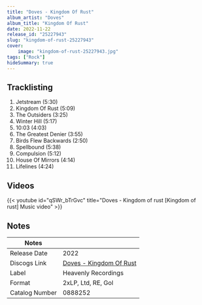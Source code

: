 ```yaml
---
title: "Doves - Kingdom Of Rust"
album_artist: "Doves"
album_title: "Kingdom Of Rust"
date: 2022-11-22
release_id: "25227943"
slug: "kingdom-of-rust-25227943"
cover:
    image: "kingdom-of-rust-25227943.jpg"
tags: ["Rock"]
hideSummary: true
---
```


## Tracklisting
1. Jetstream (5:30)
2. Kingdom Of Rust (5:09)
3. The Outsiders (3:25)
4. Winter Hill (5:17)
5. 10:03 (4:03)
6. The Greatest Denier (3:55)
7. Birds Flew Backwards (2:50)
8. Spellbound (5:38)
9. Compulsion (5:12)
10. House Of Mirrors (4:14)
11. Lifelines (4:24)

## Videos
{{< youtube id="qSWr_bTrGvc" title="Doves - Kingdom of rust [Kingdom of rust] Music video" >}}

## Notes

| Notes          |             |
| ---------------| ----------- |
| Release Date   | 2022 |
| Discogs Link   | [Doves - Kingdom Of Rust](https://www.discogs.com/release/25227943) |
| Label          | Heavenly Recordings |
| Format         | 2xLP, Ltd, RE, Gol |
| Catalog Number | 0888252 |

